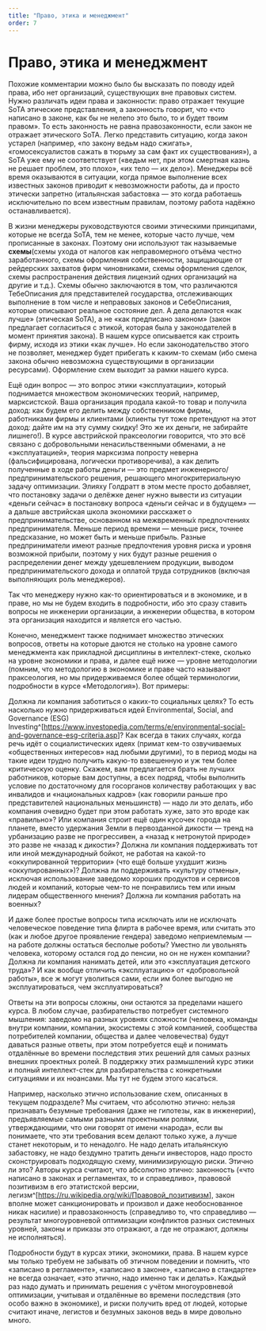```yaml
---
title: "Право, этика и менеджмент"
order: 7
---
```


# Право, этика и менеджмент

Похожие комментарии можно было бы высказать по поводу идей права, ибо нет организаций, существующих вне правовых систем. Нужно различать идеи права и законности: право отражает текущие SoTA этические представления, а законность говорит, что «что написано в законе, как бы не нелепо это было, то и будет твоим правом». То есть законность не равна правозаконности, если закон не отражает этического SoTA. Легко представить ситуацию, когда закон устарел (например, «по закону ведьм надо сжигать», «гомосексуалистов сажать в тюрьму за сам факт их существования»), а SoTA уже ему не соответствует («ведьм нет, при этом смертная казнь не решает проблем, это плохо», «их тело — их дело»). Менеджеры всё время оказываются в ситуации, когда прямое выполнение всех известных законов приводит к невозможности работы, да и просто этически запретно (итальянская забастовка — это когда работаешь исключительно по всем известным правилам, поэтому работа надёжно останавливается).

В жизни менеджеры руководствуются своими этическими принципами, которые не всегда SoTA, тем не менее, которые часто лучше, чем прописанные в законах. Поэтому они используют так называемые **схемы**(схемы ухода от налогов как неправомерного отъёма честно заработанного, схемы оформления собственности, защищающие от рейдерских захватов фирм чиновниками, схемы оформления сделок, схемы распространения действия лицензий одних организаций на другие и т.д.). Схемы обычно заключаются в том, что различаются ТебеОписания для представителей государства, отслеживающих выполнение в том числе и неправовых законов и СебеОписания, которые описывают реальное состояние дел. А дела делаются «как лучше» (этическая SoTA), а не «как предписано законом» (закон предлагает согласиться с этикой, которая была у законодателей в момент принятия закона). В нашем курсе описывается как строить фирму, исходя из этики «как лучше». Но если законодательство этого не позволяет, менеджер будет прибегать к каким-то схемам (ибо смена закона обычно невозможна существующими в организации ресурсами). Оформление схем выходит за рамки нашего курса.

Ещё один вопрос — это вопрос этики «эксплуатации», который поднимается множеством экономических теорий, например, марксистской. Ваша организация продала какой-то товар и получила доход: как будем его делить между собственником фирмы, работниками фирмы и клиентами (клиенты тут тоже претендуют на этот доход: дайте им на эту сумму скидку! Это же их деньги, не забирайте лишнего!). В курсе австрийской праксеологии говорится, что это всё связано с добровольными ненасильственными обменами, а не «эксплуатацией», теория марксизма попросту неверна (фальсифицирована, логически противоречива), а как делить полученные в ходе работы деньги — это предмет инженерного/предпринимательского решения, решающего многокритериальную задачу оптимизации. Элияху Голдратт в этом месте просто добавляет, что постановку задачи о делёжке денег нужно вывести из ситуации «деньги сейчас» в постановку вопроса «деньги сейчас и в будущем» — а дальше австрийская школа экономики расскажет о предпринимательстве, основанном на межвременны́х предпочтениях предпринимателя. Меньше период времени — меньше риск, точнее предсказание, но может быть и меньше прибыль. Разные предприниматели имеют разные предпочтения уровня риска и уровня возможной прибыли, поэтому у них будут разные решения о распределении денег между удешевлением продукции, выводом предпринимательского дохода и оплатой труда сотрудников (включая выполняющих роль менеджеров).

Так что менеджеру нужно как-то ориентироваться и в экономике, и в праве, но мы не будем входить в подробности, ибо это сразу ставить вопросы не инженерии организации, а инженерии общества, в котором эта организация находится и является его частью.

Конечно, менеджмент также поднимает множество этических вопросов, ответы на которые даются не столько на уровне самого менеджмента как прикладной дисциплины в интеллект-стеке, сколько на уровне экономики и права, и далее ещё ниже — уровне методологии (помним, что методологию в экономике и праве часто называют праксеология, но мы придерживаемся более общей терминологии, подробности в курсе «Методология»). Вот примеры:

Должна ли компания заботиться о каких-то социальных целях? То есть насколько нужно придерживаться идей Environmental, Social, and Governance (ESG) Investing^[<https://www.investopedia.com/terms/e/environmental-social-and-governance-esg-criteria.asp>]? Как всегда в таких случаях, когда речь идёт о социалистических идеях (примат кем-то озвучиваемых «общественных интересов» над любыми другими), то в период моды на такие идеи трудно получить какую-то взвешенную и уж тем более критическую оценку. Скажем, вам предлагается брать не лучших работников, которые вам доступны, а всех подряд, чтобы выполнить условие по достаточному для госорганов количеству работающих у вас инвалидов и «национальных кадров» (как говорили раньше про представителей национальных меньшинств) — надо ли это делать, ибо компания очевидно будет при этом работать хуже, зато это вроде как «правильно»? Или компания строит ещё один кусочек города на планете, вместо удержания Земли в первозданной дикости — тренд на урбанизацию разве не прогрессивен, а «назад к нетронутой природе» это разве не «назад к дикости»? Должна ли компания поддерживать тот или иной международный бойкот, не работая на какой-то «оккупированной территории» (что ещё больше ухудшит жизнь «оккупированных»)? Должна ли поддерживать «культуру отмены», исключая использование заведомо хороших продуктов и сервисов людей и компаний, которые чем-то не понравились тем или иным лидерам общественного мнения? Должна ли компания работать на военных?

И даже более простые вопросы типа исключать или не исключать человеческое поведение типа флирта в рабочее время, или считать это (как и любое другое проявление гендера) заведомо неприемлемым — на работе должны остаться бесполые роботы? Уместно ли увольнять человека, которому остался год до пенсии, но он не нужен компании? Должна ли компания нанимать детей, или это «эксплуатация детского труда»? И как вообще отличить «эксплуатацию» от «добровольной работы», все ж могут уволиться сами, если им более выгодно не эксплуатироваться, чем эксплуатироваться?

Ответы на эти вопросы сложны, они остаются за пределами нашего курса. В любом случае, разбирательство потребует системного мышления: заведомо на разных уровнях сложности (человека, команды внутри компании, компании, экосистемы с этой компанией, сообщества потребителей компании, общества и далее человечества) будут даваться разные ответы, при этом потребуется ещё и понимать отдалённые во времени последствия этих решений для самых разных внешних проектных ролей. В поддержку этих размышлений курс этики и полный интеллект-стек для разбирательства с конкретными ситуациями и их нюансами. Мы тут не будем этого касаться.

Например, насколько этично использование схем, описанных в текущем подразделе? Мы считаем, что абсолютно этично: нельзя признавать безумные требования (даже не гипотезы, как в инженерии), предъявляемые самыми разными проектными ролями, утверждающими, что они говорят от имени «народа», если вы понимаете, что эти требования всем делают только хуже, а лучше станет некоторым, и то ненадолго. Не надо делать итальянскую забастовку, не надо бездумно тратить деньги инвесторов, надо просто сконструировать подходящую схему, минимизирующую риски. Этично ли это? Авторы курса считают, что абсолютно этично: законность («что написано в законах и регламентах, то и справедливо», правовой позитивизм в его этатистской версии, легизм^[<https://ru.wikipedia.org/wiki/Правовой_позитивизм>], закон вполне может санкционировать и произвол и даже необоснованное никак насилие) и правозаконность (справедливо то, что справедливо — результат многоуровневой оптимизации конфликтов разных системных уровней, законы и приказы это отражают, а где не отражают, должны не исполняться).

Подробности будут в курсах этики, экономики, права. В нашем курсе мы только требуем не забывать об этичном поведении и помнить, что «записано в регламенте», «записано в законе», «записано в стандарте» не всегда означает, «это этично, надо именно так и делать». Каждый раз надо думать и принимать решения с учётом многоуровневой оптимизации, учитывая и отдалённые во времени последствия (это особо важно в экономике), и риски получить вред от людей, которые считают иначе, легистов и безумных законов ведь в мире довольно много.